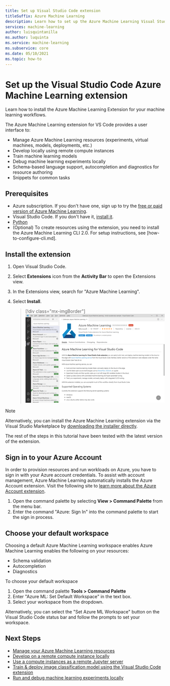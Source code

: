 ```yaml
---
title: Set up Visual Studio Code extension
titleSuffix: Azure Machine Learning
description: Learn how to set up the Azure Machine Learning Visual Studio Code extension
services: machine-learning
author: luisquintanilla
ms.author: luquinta
ms.service: machine-learning
ms.subservice: core
ms.date: 05/10/2021
ms.topic: how-to
---
```


# Set up the Visual Studio Code Azure Machine Learning extension

Learn how to install the Azure Machine Learning Extension for your machine learning workflows.

The Azure Machine Learning extension for VS Code provides a user interface to:

- Manage Azure Machine Learning resources (experiments, virtual machines, models, deployments, etc.)
- Develop locally using remote compute instances
- Train machine learning models
- Debug machine learning experiments locally
- Schema-based language support, autocompletion and diagnostics for resource authoring
- Snippets for common tasks

## Prerequisites

- Azure subscription. If you don't have one, sign up to try the [free or paid version of Azure Machine Learning](https://aka.ms/AMLFree).
- Visual Studio Code. If you don't have it, [install it](https://code.visualstudio.com/docs/setup/setup-overview).
- [Python](https://www.python.org/downloads/)
- (Optional) To create resources using the extension, you need to install the Azure Machine Learning CLI 2.0. For setup instructions, see [how-to-configure-cli.md].

## Install the extension

1. Open Visual Studio Code.
1. Select **Extensions** icon from the **Activity Bar** to open the Extensions view.
1. In the Extensions view, search for "Azure Machine Learning".
1. Select **Install**.

    > [!div class="mx-imgBorder"]
    > ![Install Azure Machine Learning VS Code Extension](./media/tutorial-setup-vscode-extension/install-aml-vscode-extension.PNG)

> [!NOTE]
> Alternatively, you can install the Azure Machine Learning extension via the Visual Studio Marketplace by [downloading the installer directly](https://aka.ms/vscodetoolsforai).

The rest of the steps in this tutorial have been tested with the latest version of the extension.

## Sign in to your Azure Account

In order to provision resources and run workloads on Azure, you have to sign in with your Azure account credentials. To assist with account management, Azure Machine Learning automatically installs the Azure Account extension. Visit the following site to [learn more about the Azure Account extension](https://marketplace.visualstudio.com/items?itemName=ms-vscode.azure-account).

1. Open the command palette by selecting **View > Command Palette** from the menu bar. 
1. Enter the command "Azure: Sign In" into the command palette to start the sign in process.

## Choose your default workspace

Choosing a default Azure Machine Learning workspace enables Azure Machine Learning enables the following on your resources:

- Schema validation
- Autocompletion
- Diagnostics

To choose your default workspace

1. Open the command palette **Tools > Command Palette**
1. Enter "Azure ML: Set Default Workspace" in the text box.
1. Select your workspace from the dropdown.

Alternatively, you can select the "Set Azure ML Workspace" button on the Visual Studio Code status bar and follow the prompts to set your workspace.

## Next Steps

- [Manage your Azure Machine Learning resources](how-to-manage-resources-vscode.md)
- [Develop on a remote compute instance locally](how-to-set-up-vs-code-remote.md)
- [Use a compute instances as a remote Jupyter server](how-to-set-up-vs-code-remote.md)
- [Train & deploy image classification model using the Visual Studio Code extension](tutorial-train-deploy-image-classification-model-vscode.md)
- [Run and debug machine learning experiments locally](how-to-debug-visual-studio-code.md)
